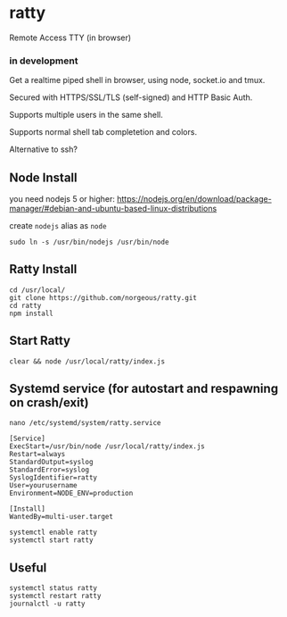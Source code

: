 # ratty
Remote Access TTY (in browser)

### in development

Get a realtime piped shell in browser, using node, socket.io and tmux.

Secured with HTTPS/SSL/TLS (self-signed) and HTTP Basic Auth.

Supports multiple users in the same shell.

Supports normal shell tab completetion and colors.

Alternative to ssh?


## Node Install

you need nodejs 5 or higher: https://nodejs.org/en/download/package-manager/#debian-and-ubuntu-based-linux-distributions

create ```nodejs``` alias as ```node```

```
sudo ln -s /usr/bin/nodejs /usr/bin/node
```

## Ratty Install
```
cd /usr/local/
git clone https://github.com/norgeous/ratty.git
cd ratty
npm install
```

## Start Ratty

```
clear && node /usr/local/ratty/index.js
```


## Systemd service (for autostart and respawning on crash/exit)

```
nano /etc/systemd/system/ratty.service
```

```
[Service]
ExecStart=/usr/bin/node /usr/local/ratty/index.js
Restart=always
StandardOutput=syslog
StandardError=syslog
SyslogIdentifier=ratty
User=yourusername
Environment=NODE_ENV=production

[Install]
WantedBy=multi-user.target
```

```
systemctl enable ratty
systemctl start ratty
```


## Useful

```
systemctl status ratty
systemctl restart ratty
journalctl -u ratty
```